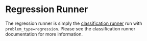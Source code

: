# Regression Runner

The regression runner is simply the [classification runner](classification_runner.md) run with `problem_type=regression`. Please see the classification runner documentation for more information. 